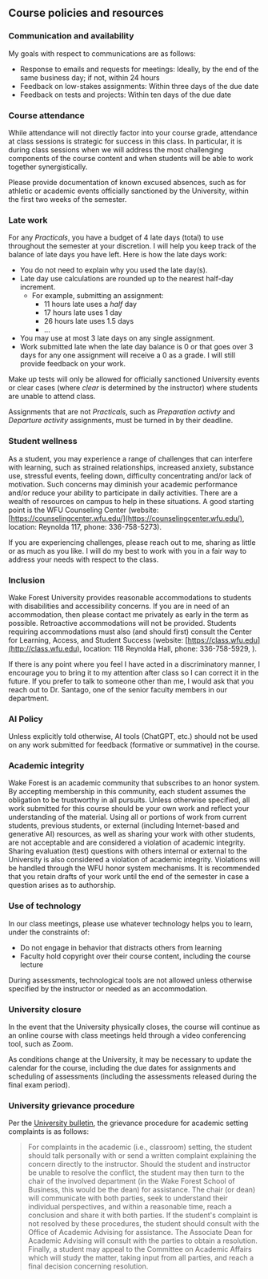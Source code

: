 ## Course policies and resources

### Communication and availability

My goals with respect to communications are as follows:

* Response to emails and requests for meetings: Ideally, by the end of the same business day; if not, within 24 hours
* Feedback on low-stakes assignments: Within three days of the due date
* Feedback on tests and projects: Within ten days of the due date

### Course attendance

While attendance will not directly factor into your course grade, attendance at class sessions is strategic for success in this class.  In particular, it is during class sessions when we will address the most challenging components of the course content and when students will be able to work together synergistically.

Please provide documentation of known excused absences, such as for athletic or academic events officially sanctioned by the University, within the first two weeks of the semester.

### Late work

For any *Practicals*, you have a budget of 4 late days (total) to use throughout the semester at your discretion. I will help you keep track of the balance of late days you have left.  Here is how the late days work:

* You do not need to explain why you used the late day(s).
* Late day use calculations are rounded up to the nearest half-day increment.
  * For example, submitting an assignment:
	  * 11 hours late uses a *half* day
	  * 17 hours late uses 1 day
	  * 26 hours late uses 1.5 days
	  * ...
* You may use at most 3 late days on any single assignment.
* Work submitted late when the late day balance is 0 or that goes over 3 days for any one assignment will receive a 0 as a grade.  I will still provide feedback on your work.

Make up tests will only be allowed for officially sanctioned University events or clear cases (where *clear* is determined by the instructor) where students are unable to attend class.

Assignments that are not *Practicals*, such as *Preparation activty* and *Departure activity* assignments, must be turned in by their deadline.

### Student wellness

As a student, you may experience a range of challenges that can interfere with learning, such as strained relationships, increased anxiety, substance use, stressful events, feeling down, difficulty concentrating and/or lack of motivation. Such concerns may diminish your academic performance and/or reduce your ability to participate in daily activities. There are a wealth of resources on campus to help in these situations. A good starting point is the WFU Counseling Center (website: [https://counselingcenter.wfu.edu/](https://counselingcenter.wfu.edu/), location: Reynolda 117, phone: 336-758-5273).

If you are experiencing challenges, please reach out to me, sharing as little or as much as you like.  I will do my best to work with you in a fair way to address your needs with respect to the class.

### Inclusion

Wake Forest University provides reasonable accommodations to students with disabilities and accessibility concerns. If you are in need of an accommodation, then please contact me privately as early in the term as possible. Retroactive accommodations will not be provided. Students requiring accommodations must also (and should first) consult the Center for Learning, Access, and Student Success (website: [https://class.wfu.edu](http://class.wfu.edu), location: 118 Reynolda Hall, phone: 336-758-5929, ).

If there is any point where you feel I have acted in a discriminatory manner, I encourage you to bring it to my attention after class so I can correct it in the future.  If you prefer to talk to someone other than me, I would ask that you reach out to Dr. Santago, one of the senior faculty members in our department.

### AI Policy

Unless explicitly told otherwise, AI tools (ChatGPT, etc.) should not be used on any work submitted for feedback (formative or summative) in the course.

### Academic integrity

Wake Forest is an academic community that subscribes to an honor system.  By accepting membership in this community, each student assumes the obligation to be trustworthy in all pursuits. Unless otherwise specified, all work submitted for this course should be your own work and reflect your understanding of the material. Using all or portions of work from current students, previous students, or external (including Internet-based and generative AI) resources, as well as sharing your work with other students, are not acceptable and are considered a violation of academic integrity. Sharing evaluation (test) questions with others internal or external to the University is also considered a violation of academic integrity.  Violations will be handled through the WFU honor system mechanisms. It is recommended that you retain drafts of your work until the end of the semester in case a question arises as to authorship.

### Use of technology

In our class meetings, please use whatever technology helps you to learn, under the constraints of:

* Do not engage in behavior that distracts others from learning
* Faculty hold copyright over their course content, including the course lecture

During assessments, technological tools are not allowed unless otherwise specified by the instructor or needed as an accommodation.

### University closure

In the event that the University physically closes, the course will continue as an online course with class meetings held through a video conferencing tool, such as Zoom.

As conditions change at the University, it may be necessary to update the calendar for the course, including the due dates for assignments and scheduling of assessments (including the assessments released during the final exam period).

### University grievance procedure

Per the [University bulletin](https://bulletin.wfu.edu/undergraduate/wake-forest-college/student-complaints/), the grievance procedure for academic setting complaints is as follows:

> For complaints in the academic (i.e., classroom) setting, the student should talk personally with or send a written complaint explaining the concern directly to the instructor. Should the student and instructor be unable to resolve the conflict, the student may then turn to the chair of the involved department (in the Wake Forest School of Business, this would be the dean) for assistance. The chair (or dean) will communicate with both parties, seek to understand their individual perspectives, and within a reasonable time, reach a conclusion and share it with both parties. If the student's complaint is not resolved by these procedures, the student should consult with the Office of Academic Advising for assistance. The Associate Dean for Academic Advising will consult with the parties to obtain a resolution. Finally, a student may appeal to the Committee on Academic Affairs which will study the matter, taking input from all parties, and reach a final decision concerning resolution.